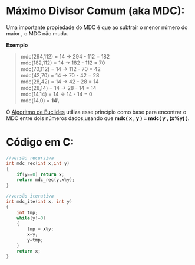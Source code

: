 # Máximo Divisor Comum (aka MDC):

Uma importante propiedade do MDC é que ao subtrair o menor número do maior , o MDC não muda.

**Exemplo**
>mdc(294,112) = 14 -> 294 - 112 = 182\
>mdc(182,112) = 14 -> 182 - 112 = 70\
>mdc(70,112)  = 14 -> 112 - 70  = 42\
>mdc(42,70)   = 14 -> 70  - 42  = 28\
>mdc(28,42)   = 14 -> 42  - 28  = 14\
>mdc(28,14)   = 14 -> 28  - 14  = 14\
>mdc(14,14)   = 14 -> 14  - 14  = 0\
>mdc(14,0)    = **14**\

O [Algoritmo de Euclides](https://pt.wikipedia.org/wiki/Algoritmo_de_Euclides) utiliza esse princípio como base para encontrar o MDC entre dois números dados,usando que **mdc( x , y ) = mdc( y , (x%y) )**.

# Código em C:
```c
//versão recursiva
int mdc_rec(int x,int y)
{
	if(y==0) return x;
	return mdc_rec(y,x%y);
}

//versão iterativa
int mdc_ite(int x, int y)
{
	int tmp;
	while(y!=0)
	{
		tmp = x%y;
		x=y;
		y=tmp;
	}
	return x;
}
```

